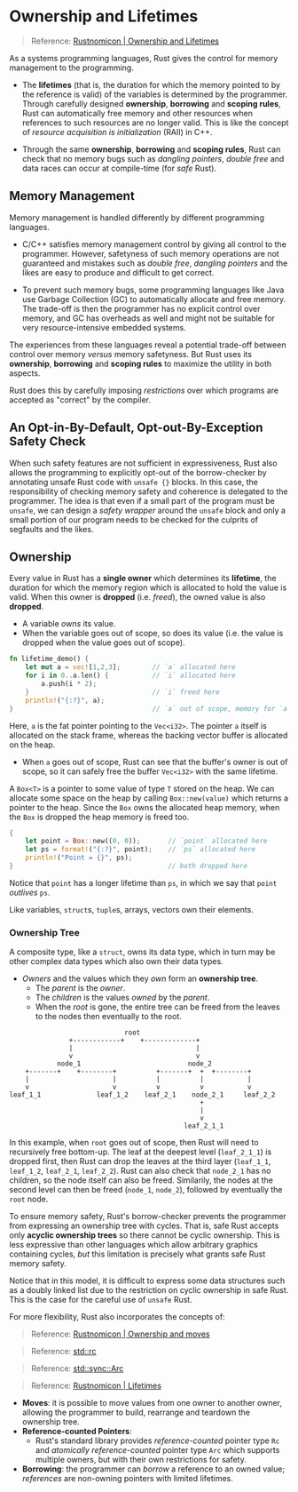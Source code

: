 # Ownership and Lifetimes

> Reference: [Rustnomicon | Ownership and Lifetimes](https://doc.rust-lang.org/nomicon/ownership.html)

As a systems programming languages, Rust gives the control for memory management
to the programming.

- The **lifetimes** (that is, the duration for which the memory pointed to by
  the reference is valid) of the variables is determined by the programmer.
  Through carefully designed **ownership**, **borrowing** and **scoping rules**,
  Rust can automatically free memory and other resources when references to such
  resources are no longer valid. This is like the concept of *resource
  acquisition is initialization* (RAII) in C++.

- Through the same **ownership**, **borrowing** and **scoping rules**, Rust can
  check that no memory bugs such as *dangling pointers*, *double free* and data
  races can occur at compile-time (for *safe* Rust).

## Memory Management

Memory management is handled differently by different programming languages.

- C/C++ satisfies memory management control by giving all control to the
  programmer. However, safetyness of such memory operations are not guaranteed
  and mistakes such as *double free*, *dangling pointers* and the likes are easy
  to produce and difficult to get correct.

- To prevent such memory bugs, some programming languages like Java use Garbage
  Collection (GC) to automatically allocate and free memory. The trade-off is
  then the programmer has no explicit control over memory, and GC has overheads
  as well and might not be suitable for very resource-intensive embedded
  systems.

The experiences from these languages reveal a potential trade-off between
control over memory *versus* memory safetyness. But Rust uses its **ownership**,
**borrowing** and **scoping rules** to maximize the utility in both aspects.

Rust does this by carefully imposing *restrictions* over which programs are
accepted as "correct" by the compiler.

## An Opt-in-By-Default, Opt-out-By-Exception Safety Check

When such safety features are not sufficient in expressiveness, Rust also allows
the programming to explicitly opt-out of the borrow-checker by annotating unsafe
Rust code with `unsafe {}` blocks. In this case, the responsibility of checking
memory safety and coherence is delegated to the programmer. The idea is that
even if a small part of the program must be `unsafe`, we can design a *safety
wrapper* around the `unsafe` block and only a small portion of our program needs
to be checked for the culprits of segfaults and the likes.

## Ownership

Every value in Rust has a **single owner** which determines its **lifetime**,
the duration for which the memory region which is allocated to hold the value is
valid. When this owner is **dropped** (i.e. *freed*), the owned value is also
**dropped**.

- A variable *owns* its value.
- When the variable goes out of scope, so does its value (i.e. the value is
  dropped when the value goes out of scope).

```rust
fn lifetime_demo() {
	let mut a = vec![1,2,3]; 		// `a` allocated here
	for i in 0..a.len() { 			// `i` allocated here
		a.push(i * 2);
	} 								// `i` freed here
	println!("{:?}", a);
} 									// `a` out of scope, memory for `a`'s value freed here
```

Here, `a` is the fat pointer pointing to the `Vec<i32>`. The pointer `a` itself
is allocated on the stack frame, whereas the backing vector buffer is allocated
on the heap.

- When `a` goes out of scope, Rust can see that the buffer's owner is out of
  scope, so it can safely free the buffer `Vec<i32>` with the same lifetime.

A `Box<T>` is a pointer to some value of type `T` stored on the heap. We can
allocate some space on the heap by calling `Box::new(value)` which returns a
pointer to the heap. Since the `Box` owns the allocated heap memory, when the
`Box` is dropped the heap memory is freed too.


```rust
{
	let point = Box::new((0, 0)); 		// `point` allocated here
	let ps = format!("{:?}", point); 	// `ps` allocated here
	println!("Point = {}", ps);
} 										// both dropped here
```

Notice that `point` has a longer lifetime than `ps`, in which we say that 
`point` *outlives* `ps`.

Like variables, `struct`s, `tuple`s, arrays, vectors own their elements.

### Ownership Tree

A composite type, like a `struct`, owns its data type, which in turn may be
other complex data types which also own their data types.

- *Owners* and the values which they *own* form an **ownership tree**.
	+ The *parent* is the *owner*.
	+ The *children* is the values *owned* by the *parent*.
	+ When the *root* is gone, the entire tree can be freed from the leaves to
	  the nodes then eventually to the root.

```
                             root
               +------------+    +-------------+
               |                               |
               v                               v
            node_1                           node_2
    +-------+    +--------+          +-------+  +  +--------+
    |                     |          |          |           |
    v                     v          v          v           v
leaf_1_1              leaf_1_2    leaf_2_1    node_2_1     leaf_2_2
                                                +
                                                |
                                                v
                                            leaf_2_1_1
```

In this example, when `root` goes out of scope, then Rust will need to
recursively free bottom-up. The leaf at the deepest level (`leaf_2_1_1`) is
dropped first, then Rust can drop the leaves at the third layer (`leaf_1_1`,
`leaf_1_2`, `leaf_2_1`, `leaf_2_2`). Rust can also check that `node_2_1` has no
children, so the node itself can also be freed. Similarily, the nodes at the
second level can then be freed (`node_1`, `node_2`), followed by eventually the
`root` node.

To ensure memory safety, Rust's borrow-checker prevents the programmer from
expressing an ownership tree with cycles. That is, safe Rust accepts only
**acyclic ownership trees** so there cannot be cyclic ownership. This is less
expressive than other languages which allow arbitrary graphics containing
cycles, *but* this limitation is precisely what grants safe Rust memory safety.

Notice that in this model, it is difficult to express some data structures such
as a doubly linked list due to the restriction on cyclic ownership in safe
Rust. This is the case for the careful use of `unsafe` Rust.

For more flexibility, Rust also incorporates the concepts of:

> Reference: [Rustnomicon | Ownership and moves](https://doc.rust-lang.org/rust-by-example/scope/move.html)

> Reference: [std::rc](https://doc.rust-lang.org/std/rc/index.html)

> Reference: [std::sync::Arc](https://doc.rust-lang.org/std/sync/struct.Arc.html)

> Reference: [Rustnomicon | Lifetimes](https://doc.rust-lang.org/nomicon/lifetimes.html)

- **Moves**: it is possible to move values from one owner to another owner,
  allowing the programmer to build, rearrange and teardown the ownership tree.
- **Reference-counted Pointers**:
	+ Rust's standard library provides *reference-counted* pointer type `Rc`
	  and *atomically reference-counted* pointer type `Arc` which supports
	  multiple owners, but with their own restrictions for safety.
- **Borrowing**: the programmer can *borrow* a reference to an owned value;
  *references* are non-owning pointers with limited lifetimes.


